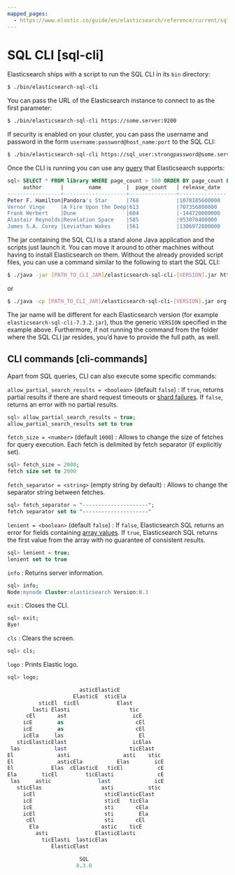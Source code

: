 ```yaml
---
mapped_pages:
  - https://www.elastic.co/guide/en/elasticsearch/reference/current/sql-cli.html
---
```


# SQL CLI [sql-cli]

Elasticsearch ships with a script to run the SQL CLI in its `bin` directory:

```bash
$ ./bin/elasticsearch-sql-cli
```

You can pass the URL of the Elasticsearch instance to connect to as the first parameter:

```bash
$ ./bin/elasticsearch-sql-cli https://some.server:9200
```

If security is enabled on your cluster, you can pass the username and password in the form `username:password@host_name:port` to the SQL CLI:

```bash
$ ./bin/elasticsearch-sql-cli https://sql_user:strongpassword@some.server:9200
```

Once the CLI is running you can use any [query](elasticsearch://reference/query-languages/sql/sql-spec.md) that Elasticsearch supports:

```sql
sql> SELECT * FROM library WHERE page_count > 500 ORDER BY page_count DESC;
     author      |        name        |  page_count   | release_date
-----------------+--------------------+---------------+---------------
Peter F. Hamilton|Pandora's Star      |768            |1078185600000
Vernor Vinge     |A Fire Upon the Deep|613            |707356800000
Frank Herbert    |Dune                |604            |-144720000000
Alastair Reynolds|Revelation Space    |585            |953078400000
James S.A. Corey |Leviathan Wakes     |561            |1306972800000
```

The jar containing the SQL CLI is a stand alone Java application and the scripts just launch it. You can move it around to other machines without having to install Elasticsearch on them. Without the already provided script files, you can use a command similar to the following to start the SQL CLI:

```bash
$ ./java -jar [PATH_TO_CLI_JAR]/elasticsearch-sql-cli-[VERSION].jar https://some.server:9200
```

or

```bash
$ ./java -cp [PATH_TO_CLI_JAR]/elasticsearch-sql-cli-[VERSION].jar org.elasticsearch.xpack.sql.cli.Cli https://some.server:9200
```

The jar name will be different for each Elasticsearch version (for example `elasticsearch-sql-cli-7.3.2.jar`), thus the generic `VERSION` specified in the example above. Furthermore, if not running the command from the folder where the SQL CLI jar resides, you’d have to provide the full path, as well.


## CLI commands [cli-commands]

Apart from SQL queries, CLI can also execute some specific commands:

`allow_partial_search_results = <boolean>` (default `false`)
:   If `true`, returns partial results if there are shard request timeouts or [shard failures](../../../deploy-manage/distributed-architecture/reading-and-writing-documents.md#shard-failures). If `false`, returns an error with no partial results.

```sql
sql> allow_partial_search_results = true;
allow_partial_search_results set to true
```

`fetch_size = <number>` (default `1000`)
:   Allows to change the size of fetches for query execution. Each fetch is delimited by fetch separator (if explicitly set).

```sql
sql> fetch_size = 2000;
fetch size set to 2000
```

`fetch_separator = <string>` (empty string by default)
:   Allows to change the separator string between fetches.

```sql
sql> fetch_separator = "---------------------";
fetch separator set to "---------------------"
```

`lenient = <boolean>` (default `false`)
:   If `false`, Elasticsearch SQL returns an error for fields containing [array values](elasticsearch://reference/elasticsearch/mapping-reference/array.md). If `true`, Elasticsearch SQL returns the first value from the array with no guarantee of consistent results.

```sql
sql> lenient = true;
lenient set to true
```

`info`
:   Returns server information.

```sql
sql> info;
Node:mynode Cluster:elasticsearch Version:8.3
```

`exit`
:   Closes the CLI.

```sql
sql> exit;
Bye!
```

`cls`
:   Clears the screen.

```sql
sql> cls;
```

`logo`
:   Prints Elastic logo.

```sql
sql> logo;

                       asticElasticE
                     ElasticE  sticEla
          sticEl  ticEl            Elast
        lasti Elasti                   tic
      cEl       ast                     icE
     icE        as                       cEl
     icE        as                       cEl
     icEla     las                        El
   sticElasticElast                     icElas
 las           last                    ticElast
El              asti                 asti    stic
El              asticEla           Elas        icE
El            Elas  cElasticE   ticEl           cE
Ela        ticEl         ticElasti              cE
 las     astic               last              icE
   sticElas                   asti           stic
     icEl                      sticElasticElast
     icE                       sticE   ticEla
     icE                       sti       cEla
     icEl                      sti        Ela
      cEl                      sti       cEl
       Ela                    astic    ticE
         asti               ElasticElasti
           ticElasti  lasticElas
              ElasticElast

                       SQL
                      8.3.0
```

